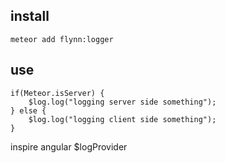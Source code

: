 ## install
```
meteor add flynn:logger
```

## use
```
if(Meteor.isServer) {
    $log.log("logging server side something");
} else {
    $log.log("logging client side something");
}

```

inspire angular $logProvider